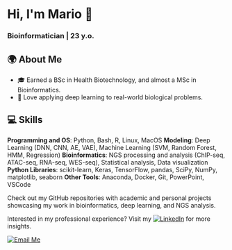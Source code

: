 # Hi, I'm Mario 👋  

### Bioinformatician | 23 y.o.


## 🌍 About Me  
- 🎓 Earned a BSc in Health Biotechnology, and almost a MSc in Bioinformatics.  
- 🚀 Love applying deep learning to real-world biological problems.  


## 💻 Skills
**Programming and OS**: Python, Bash, R, Linux, MacOS
**Modeling**: Deep Learning (DNN, CNN, AE, VAE), Machine Learning (SVM, Random Forest, HMM, Regression)
**Bioinformatics**: NGS processing and analysis (ChIP-seq, ATAC-seq, RNA-seq, WES-seq), Statistical analysis, Data visualization
**Python Libraries**: scikit-learn, Keras, TensorFlow, pandas, SciPy, NumPy, matplotlib, seaborn
**Other Tools**: Anaconda, Docker, Git, PowerPoint, VSCode


Check out my GitHub repositories with academic and personal projects showcasing my work in bioinformatics, deep learning, and NGS analysis. 

Interested in my professional experience? Visit my [![LinkedIn](https://img.shields.io/badge/-LinkedIn-0077B5?style=flat-square&logo=linkedin&logoColor=white)](https://www.linkedin.com/in/esposito-mario/) for more insights.

[![Email Me](https://img.shields.io/badge/Email%20Me-orange?style=flat-square)](mailto:01.esposito.mario@gmail.com?body=Dear%20Mario%2C%0A&bcc=01.esposito.mario@gmail.com)

